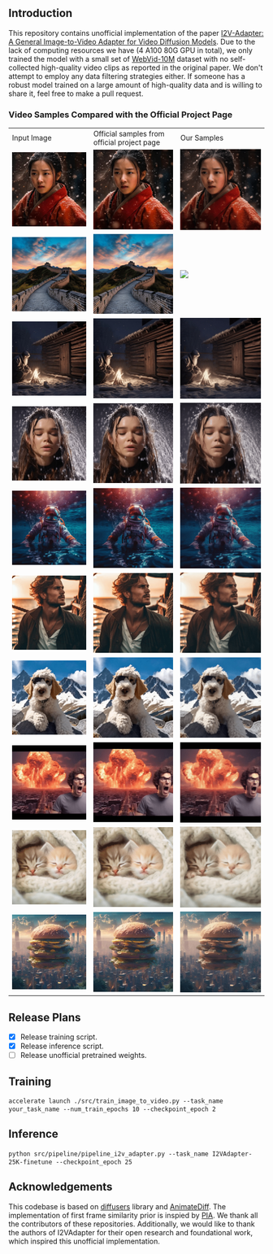 ## Introduction

This repository contains unofficial implementation of the paper [I2V-Adapter: A General Image-to-Video Adapter for Video Diffusion Models](https://i2v-adapter.github.io/). Due to the lack of computing resources we have (4 A100 80G GPU in total), we only trained the model with a small set of [WebVid-10M]() dataset with no self-collected high-quality video clips as reported in the original paper. We don't attempt to employ any data filtering strategies either. If someone has a robust model trained on a large amount of high-quality data and is willing to share it, feel free to make a pull request.

### Video Samples Compared with the Official Project Page

<table class="center">
    <tr>
        <td>Input Image</td>
        <td>Official samples from official project page</td>
        <td>Our Samples</td>
    </tr>
    <tr>
        <td><img src="./assets/input_images/classical oriental woman.jpeg"></td>
        <td><img src="./assets/I2VAdapter-samples/classical oriental woman.gif"></td>
        <td><img src="./assets/our_results/classical oriental woman.gif"></td>
    </tr>
    <tr>
        <td><img src="./assets/input_images/great wall sunrise.jpeg"></td>
        <td><img src="./assets/I2VAdapter-samples/great wall sunrise.gif"></td>
        <td><img src="./assets/out_results/great wall sunrise.gif"></td>
    </tr>
    <tr>
        <td><img src="./assets/input_images/old man warms up himself by the bonfire.jpeg"></td>
        <td><img src="./assets/I2VAdapter-samples/old man warms up himself by the bonfire.gif"></td>
        <td><img src="./assets/our_results/old man warms up himself by the bonfire.gif"></td>
    </tr>
    <tr>
        <td><img src="./assets/input_images/water pouring off a girl.jpeg"></td>
        <td><img src="./assets/I2VAdapter-samples/water pouring off a girl.gif"></td>
        <td><img src="./assets/our_results/water pouring off a girl.gif"></td>
    </tr>
    <tr>
        <td><img src="./assets/input_images/astronaunt swimming under the sea.jpeg"></td>
        <td><img src="./assets/I2VAdapter-samples/astronaunt swimming under the sea.gif"></td>
        <td><img src="./assets/our_results/astronaunt swimming under the sea.gif"></td>
    </tr>
    <tr>
        <td><img src="./assets/input_images/man on a boat sunset.jpeg"></td>
        <td><img src="./assets/I2VAdapter-samples/man on a boat sunset.gif"></td>
        <td><img src="./assets/our_results/man on a boat sunset.gif"></td>
    </tr>
    <tr>
        <td><img src="./assets/input_images/puppy in front of a snow mountain.jpeg"></td>
        <td><img src="./assets/I2VAdapter-samples/puppy in front of a snow mountain.gif"></td>
        <td><img src="./assets/our_results/puppy in front of a snow mountain.gif"></td>
    </tr>
    <tr>
        <td><img src="./assets/input_images/a man astounded by the explosion of the city.jpeg"></td>
        <td><img src="./assets/I2VAdapter-samples/a man astounded by the explosion of the city.gif"></td>
        <td><img src="./assets/our_results/a man astounded by the explosion of the city.gif"></td>
    </tr>
    <tr>
        <td><img src="./assets/input_images/two cats sleeping in a swaddle.jpeg"></td>
        <td><img src="./assets/I2VAdapter-samples/two cats sleeping in a swaddle.gif"></td>
        <td><img src="./assets/our_results/two cats sleeping in a swaddle.gif"></td>
    </tr>
    <tr>
        <td><img src="./assets/input_images/a huge hamburger in the city.jpeg"></td>
        <td><img src="./assets/I2VAdapter-samples/a huge hamburger rotating.gif"></td>
        <td><img src="./assets/our_results/a huge hamburger rotating.gif"></td>
    </tr>
</table>

## Release Plans

- [x] Release training script.
- [x] Release inference script.
- [ ] Release unofficial pretrained weights. 

## Training

```
accelerate launch ./src/train_image_to_video.py --task_name your_task_name --num_train_epochs 10 --checkpoint_epoch 2
```

## Inference

```
python src/pipeline/pipeline_i2v_adapter.py --task_name I2VAdapter-25K-finetune --checkpoint_epoch 25
```

## Acknowledgements
This codebase is based on [diffusers]() library and [AnimateDiff](). The implementation of first frame similarity prior is inspied by [PIA](). We thank all the contributors of these repositories. Additionally, we would like to thank the authors of I2VAdapter for their open research and foundational work, which inspired this unofficial implementation.
